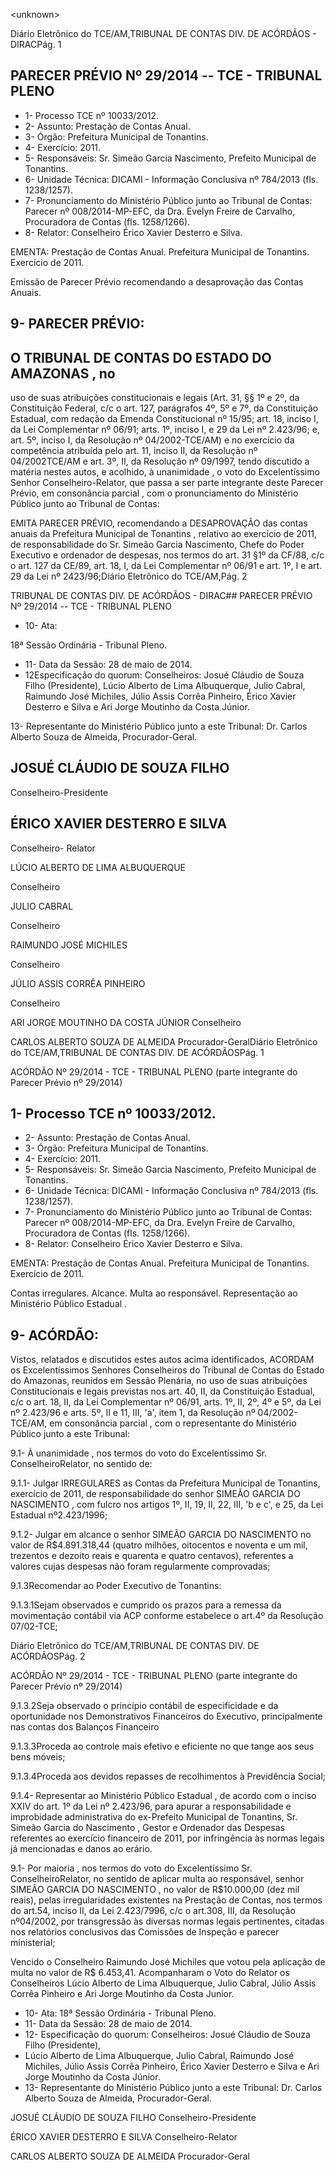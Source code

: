 &lt;unknown&gt;

Diário Eletrônico do TCE/AM,TRIBUNAL DE CONTAS DIV. DE ACÓRDÃOS - DIRACPág. 1

## PARECER PRÉVIO Nº 29/2014 -- TCE - TRIBUNAL PLENO

- 1- Processo TCE nº 10033/2012.
- 2- Assunto: Prestação de Contas Anual.
- 3- Órgão: Prefeitura Municipal de Tonantins.
- 4- Exercício: 2011.
- 5- Responsáveis: Sr. Simeão Garcia Nascimento, Prefeito Municipal de Tonantins.
- 6- Unidade Técnica: DICAMI - Informação Conclusiva nº 784/2013 (fls. 1238/1257).
- 7-  Pronunciamento  do Ministério Público  junto  ao Tribunal  de Contas: Parecer  nº 008/2014-MP-EFC,  da  Dra.  Evelyn  Freire  de  Carvalho,  Procuradora  de  Contas  (fls. 1258/1266).
- 8- Relator: Conselheiro Érico Xavier Desterro e Silva.

EMENTA: Prestação de  Contas  Anual.  Prefeitura Municipal de Tonantins. Exercício de 2011.

Emissão de Parecer Prévio recomendando a desaprovação das Contas Anuais.

## 9- PARECER PRÉVIO:

## O TRIBUNAL DE CONTAS DO ESTADO DO AMAZONAS ,  no

uso  de  suas  atribuições  constitucionais  e  legais  (Art.  31,  §§  1º  e  2º,  da  Constituição Federal, c/c o art. 127, parágrafos 4º, 5º e 7º, da Constituição Estadual, com redação da Emenda Constitucional nº 15/95; art. 18, inciso I, da Lei Complementar nº 06/91; arts. 1º, inciso I, e 29 da Lei nº 2.423/96; e, art. 5º, inciso I, da Resolução nº 04/2002-TCE/AM) e no exercício da competência atribuída pelo art. 11, inciso II, da Resolução nº 04/2002TCE/AM e art. 3º, II, da Resolução nº 09/1997, tendo discutido a matéria nestes autos, e acolhido, à  unanimidade ,  o  voto  do  Excelentíssimo  Senhor  Conselheiro-Relator,  que passa  a  ser  parte  integrante  deste  Parecer  Prévio, em  consonância  parcial ,  com  o pronunciamento do Ministério Público junto ao Tribunal de Contas:

EMITA  PARECER  PRÉVIO,  recomendando  a  DESAPROVAÇÃO das contas anuais da Prefeitura Municipal de Tonantins ,  relativo  ao  exercício  de  2011, de responsabilidade  do Sr.  Simeão  Garcia  Nascimento, Chefe  do  Poder  Executivo  e ordenador de despesas, nos termos do art. 31 §1º da CF/88, c/c o art. 127 da CE/89, art. 18, I, da Lei Complementar nº 06/91 e art. 1º, I e art. 29 da Lei nº 2423/96;Diário Eletrônico do TCE/AM,Pág. 2

TRIBUNAL DE CONTAS DIV. DE ACÓRDÃOS - DIRAC## PARECER PRÉVIO Nº 29/2014 -- TCE - TRIBUNAL PLENO

- 10- Ata:

18ª Sessão Ordinária - Tribunal Pleno.

- 11- Data da Sessão: 28 de maio de 2014.
- 12Especificação do quorum: Conselheiros: Josué Cláudio de Souza Filho (Presidente), Lúcio Alberto de Lima Albuquerque,  Julio Cabral, Raimundo José Michiles, Júlio Assis Corrêa Pinheiro, Érico Xavier Desterro e Silva e Ari Jorge Moutinho da Costa Júnior.

13-  Representante  do  Ministério  Público  junto  a  este Tribunal: Dr. Carlos  Alberto Souza de Almeida, Procurador-Geral.

## JOSUÉ CLÁUDIO DE SOUZA FILHO

Conselheiro-Presidente

## ÉRICO XAVIER DESTERRO E SILVA

Conselheiro- Relator

LÚCIO ALBERTO DE LIMA ALBUQUERQUE

Conselheiro

JULIO CABRAL

Conselheiro

RAIMUNDO JOSÉ MICHILES

Conselheiro

JÚLIO ASSIS CORRÊA PINHEIRO

Conselheiro

ARI JORGE MOUTINHO DA COSTA JÚNIOR Conselheiro

CARLOS ALBERTO SOUZA DE ALMEIDA Procurador-GeralDiário Eletrônico do TCE/AM,TRIBUNAL DE CONTAS DIV. DE ACÓRDÃOSPág. 1

ACÓRDÃO Nº 29/2014 - TCE - TRIBUNAL PLENO (parte integrante do Parecer Prévio nº 29/2014)

## 1- Processo TCE nº 10033/2012.

- 2- Assunto: Prestação de Contas Anual.
- 3- Órgão: Prefeitura Municipal de Tonantins.
- 4- Exercício: 2011.
- 5- Responsáveis: Sr. Simeão Garcia Nascimento, Prefeito Municipal de Tonantins.
- 6- Unidade Técnica: DICAMI - Informação Conclusiva nº 784/2013 (fls. 1238/1257).
- 7-  Pronunciamento  do  Ministério  Público  junto  ao  Tribunal  de  Contas: Parecer  nº 008/2014-MP-EFC,  da  Dra.  Evelyn  Freire  de  Carvalho,  Procuradora  de  Contas  (fls. 1258/1266).
- 8- Relator: Conselheiro Érico Xavier Desterro e Silva.

EMENTA: Prestação de  Contas  Anual.  Prefeitura Municipal de Tonantins. Exercício de 2011.

Contas irregulares. Alcance. Multa ao responsável. Representação ao Ministério Público Estadual .

## 9- ACÓRDÃO:

Vistos, relatados e  discutidos estes autos acima identificados,  ACORDAM os Excelentíssimos  Senhores  Conselheiros  do  Tribunal  de  Contas  do  Estado  do Amazonas,  reunidos  em Sessão  Plenária,  no  uso  de suas  atribuições Constitucionais  e legais  previstas  nos  art.  40,  II, da  Constituição  Estadual,  c/c  o  art.  18,  II,  da Lei Complementar nº 06/91, arts. 1º, II, 2º, 4º e 5º, da Lei nº 2.423/96 e arts. 5º, II e 11, III, 'a', item 1, da Resolução nº 04/2002-TCE/AM, em consonância parcial , com o representante do Ministério Público junto a este Tribunal:

9.1- À unanimidade ,  nos  termos do voto do Excelentíssimo Sr. ConselheiroRelator, no sentido de:

9.1.1- Julgar IRREGULARES as Contas  da  Prefeitura Municipal de Tonantins,  exercício  de  2011,  de  responsabilidade  do  senhor SIMEÃO  GARCIA  DO NASCIMENTO ,  com fulcro nos artigos 1º, II, 19,  II, 22,  III, 'b e c', e 25, da Lei Estadual nº2.423/1996;

9.1.2- Julgar em alcance o senhor SIMEÃO GARCIA DO NASCIMENTO no valor de R$4.891.318,44 (quatro milhões, oitocentos e noventa e um mil, trezentos e dezoito  reais  e  quarenta  e  quatro  centavos),  referentes  a  valores  cujas  despesas  não foram regularmente comprovadas;

9.1.3Recomendar ao Poder Executivo de Tonantins:

9.1.3.1Sejam observados e cumprido os prazos para a remessa da movimentação contábil via ACP conforme estabelece o art.4º da Resolução 07/02-TCE;

Diário Eletrônico do TCE/AM,TRIBUNAL DE CONTAS DIV. DE ACÓRDÃOSPág. 2

ACÓRDÃO Nº 29/2014 - TCE - TRIBUNAL PLENO (parte integrante do Parecer Prévio nº 29/2014)

9.1.3.2Seja  observado  o  princípio  contábil  de  especificidade  e  da oportunidade nos Demonstrativos Financeiros do Executivo, principalmente nas contas dos Balanços Financeiro

9.1.3.3Proceda ao controle mais efetivo e eficiente no que tange aos seus bens móveis;

9.1.3.4Proceda aos devidos repasses de recolhimentos à Previdência Social;

9.1.4- Representar  ao  Ministério  Público  Estadual ,  de  acordo  com  o inciso XXIV do art. 1º da Lei nº 2.423/96, para apurar a responsabilidade e improbidade administrativa do ex-Prefeito Municipal de  Tonantins,  Sr. Simeão  Garcia do Nascimento ,  Gestor  e  Ordenador  das  Despesas  referentes  ao  exercício  financeiro  de 2011, por infringência às normas legais já mencionadas e danos ao erário.

9.1- Por  maioria , nos  termos  do  voto  do  Excelentíssimo  Sr.  ConselheiroRelator,  no  sentido  de aplicar  multa  ao  responsável,  senhor  SIMEÃO  GARCIA  DO NASCIMENTO ,  no  valor  de R$10.000,00 (dez mil reais), pelas irregularidades existentes na Prestação de Contas, nos termos do art.54, inciso II, da Lei 2.423/7996, c/c o art.308, III,  da  Resolução  nº04/2002,  por  transgressão  às  diversas  normas  legais  pertinentes, citadas nos relatórios conclusivos das Comissões de Inspeção e parecer ministerial;

Vencido  o  Conselheiro  Raimundo  José  Michiles  que  votou  pela  aplicação  de multa no valor de R$ 6.453,41. Acompanharam o Voto do Relator os Conselheiros Lúcio Alberto  de  Lima  Albuquerque,  Julio  Cabral,  Júlio  Assis  Corrêa  Pinheiro  e  Ari  Jorge Moutinho da Costa Junior.

- 10- Ata: 18ª Sessão Ordinária - Tribunal Pleno.
- 11- Data da Sessão: 28 de maio de 2014.
- 12- Especificação do quorum: Conselheiros: Josué Cláudio de Souza Filho (Presidente),
- Lúcio  Alberto  de  Lima  Albuquerque,  Julio  Cabral,  Raimundo  José  Michiles,  Júlio  Assis Corrêa Pinheiro, Érico Xavier Desterro e Silva e Ari Jorge Moutinho da Costa Júnior.
- 13-  Representante  do  Ministério  Público  junto  a  este  Tribunal: Dr. Carlos  Alberto Souza de Almeida, Procurador-Geral.

JOSUÉ CLÁUDIO DE SOUZA FILHO Conselheiro-Presidente

ÉRICO XAVIER DESTERRO E SILVA Conselheiro-Relator

CARLOS ALBERTO SOUZA DE ALMEIDA Procurador-Geral